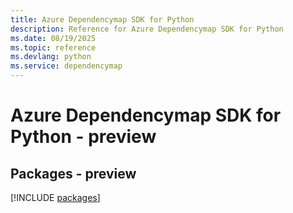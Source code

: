 ```yaml
---
title: Azure Dependencymap SDK for Python
description: Reference for Azure Dependencymap SDK for Python
ms.date: 08/19/2025
ms.topic: reference
ms.devlang: python
ms.service: dependencymap
---
```

# Azure Dependencymap SDK for Python - preview
## Packages - preview
[!INCLUDE [packages](dependencymap-index.md)]